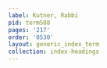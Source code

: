 ```yaml
---
label: Kutner, Rabbi
pid: term588
pages: '217'
order: '0530'
layout: generic_index_term
collection: index-headings
---
```

